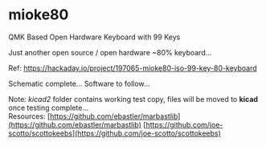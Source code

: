 # mioke80
QMK Based Open Hardware Keyboard with 99 Keys

Just another open source / open hardware ~80% keyboard...

Ref: https://hackaday.io/project/197065-mioke80-iso-99-key-80-keyboard

Schematic complete...
Software to follow...

Note: *kicad2* folder contains working test copy, files will be moved to **kicad** once testing complete...  
Resources:
[https://github.com/ebastler/marbastlib](https://github.com/ebastler/marbastlib)
[https://github.com/joe-scotto/scottokeebs](https://github.com/joe-scotto/scottokeebs)
